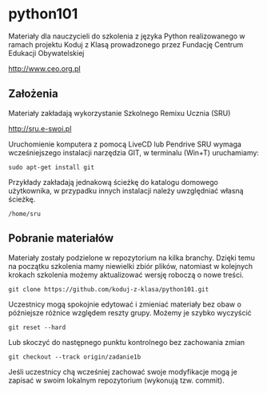python101
=========

Materiały dla nauczycieli do szkolenia z języka Python realizowanego w ramach
projektu Koduj z Klasą prowadzonego przez Fundację Centrum Edukacji Obywatelskiej

http://www.ceo.org.pl

## Założenia

Materiały zakładają wykorzystanie Szkolnego Remixu Ucznia (SRU)

http://sru.e-swoi.pl

Uruchomienie komputera z pomocą LiveCD lub Pendrive SRU wymaga wcześniejszego
instalacji narzędzia GIT, w terminalu (Win+T) uruchamiamy:

    sudo apt-get install git

Przykłady zakładają jednakową ścieżkę do katalogu domowego użytkownika,
w przypadku innych instalacji należy uwzględniać własną ścieżkę.

    /home/sru

## Pobranie materiałów

Materiały zostały podzielone w repozytorium na kilka branchy. Dzięki temu
na początku szkolenia mamy niewielki zbiór plików, natomiast w kolejnych
krokach szkolenia możemy aktualizować wersję roboczą o nowe treści.

    git clone https://github.com/koduj-z-klasa/python101.git

Uczestnicy mogą spokojnie edytować i zmieniać materiały bez obaw
o późniejsze różnice względem reszty grupy. Możemy je szybko wyczyścić

    git reset --hard

Lub skoczyć do następnego punktu kontrolnego bez zachowania zmian

    git checkout --track origin/zadanie1b

Jeśli uczestnicy chą wcześniej zachować swoje modyfikacje mogą je zapisać
w swoim lokalnym repozytorium (wykonują tzw. commit).







